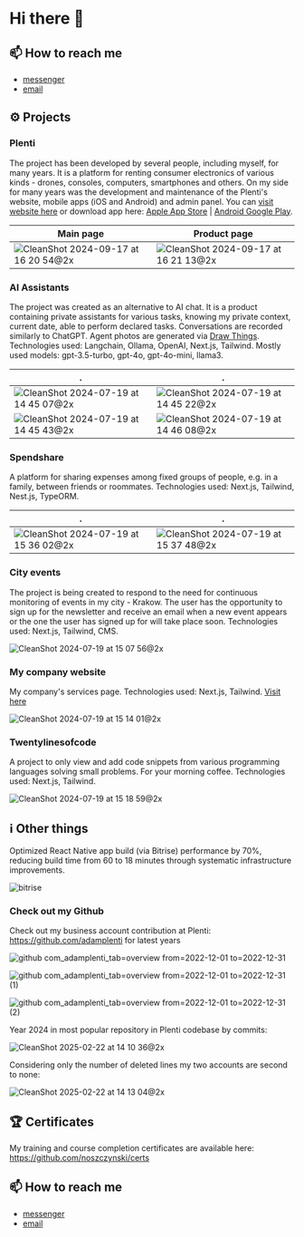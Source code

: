 # Hi there 👋

## 📫 How to reach me

- [messenger](https://www.messenger.com/t/adam.noszczynski)
- [email](mailto:adam.noszczynski@gmail.com)

## ⚙️ Projects

### Plenti

The project has been developed by several people, including myself, for many years. It is a platform for renting consumer electronics of various kinds - drones, consoles, computers, smartphones and others. On my side for many years was the development and maintenance of the Plenti's website, mobile apps (iOS and Android) and admin panel. You can [visit website here](https://plenti.app/pl/discover) or download app here: [Apple App Store](https://apps.apple.com/pl/app/plenti-rent-tech-on-demand/id1432652816?l=pl) | [Android Google Play](https://play.google.com/store/apps/details?id=com.attic.rentalapp&hl=pl).

| Main page | Product page |
|---|---|
| ![CleanShot 2024-09-17 at 16 20 54@2x](https://github.com/user-attachments/assets/c019ec97-c88e-4be2-b11d-9684e349fe68) | ![CleanShot 2024-09-17 at 16 21 13@2x](https://github.com/user-attachments/assets/660ffdf7-cb71-49a4-9828-19aa13d4e8c1) |

### AI Assistants

The project was created as an alternative to AI chat. It is a product containing private assistants for various tasks, knowing my private context, current date, able to perform declared tasks. Conversations are recorded similarly to ChatGPT. Agent photos are generated via [Draw Things](https://drawthings.ai/). Technologies used: Langchain, Ollama, OpenAI, Next.js, Tailwind. Mostly used models: gpt-3.5-turbo, gpt-4o, gpt-4o-mini, llama3.

| . | . |
|---|---|
| ![CleanShot 2024-07-19 at 14 45 07@2x](https://github.com/user-attachments/assets/bd870a42-15a6-493e-90f4-dc11e6aab875) | ![CleanShot 2024-07-19 at 14 45 22@2x](https://github.com/user-attachments/assets/a284fb42-9def-4e8e-b3eb-2bd5ad7ddccf) |
| ![CleanShot 2024-07-19 at 14 45 43@2x](https://github.com/user-attachments/assets/15e4296c-6d8e-4070-935e-67080fd1a8f7) | ![CleanShot 2024-07-19 at 14 46 08@2x](https://github.com/user-attachments/assets/7b3c4d4c-a8ba-4147-a81d-31e680ef2b4d) |

### Spendshare

A platform for sharing expenses among fixed groups of people, e.g. in a family, between friends or roommates. Technologies used: Next.js, Tailwind, Nest.js, TypeORM.

| . | . |
|---|---|
| ![CleanShot 2024-07-19 at 15 36 02@2x](https://github.com/user-attachments/assets/c1d9412a-ab40-4935-9b78-46ecc81c2e1c) | ![CleanShot 2024-07-19 at 15 37 48@2x](https://github.com/user-attachments/assets/2a1d5388-7ec4-460f-be57-cfb1b1c7d199) |

### City events

The project is being created to respond to the need for continuous monitoring of events in my city - Krakow. The user has the opportunity to sign up for the newsletter and receive an email when a new event appears or the one the user has signed up for will take place soon. Technologies used: Next.js, Tailwind, CMS.

![CleanShot 2024-07-19 at 15 07 56@2x](https://github.com/user-attachments/assets/3183fd5e-d922-448b-9bf1-33d73fa6c23f)

### My company website

My company's services page. Technologies used: Next.js, Tailwind. [Visit here](https://dev-innov8.pl/en)

![CleanShot 2024-07-19 at 15 14 01@2x](https://github.com/user-attachments/assets/152d21c8-da02-48eb-82fb-3996c04e4a8e)

### Twentylinesofcode

A project to only view and add code snippets from various programming languages solving small problems. For your morning coffee. Technologies used: Next.js, Tailwind.

![CleanShot 2024-07-19 at 15 18 59@2x](https://github.com/user-attachments/assets/da6c9b45-7a9d-4559-9740-c8206286f4e7)

## ℹ️ Other things

Optimized React Native app build (via Bitrise) performance by 70%, reducing build time from 60 to 18 minutes through systematic infrastructure improvements.

![bitrise](https://github.com/user-attachments/assets/15e6d40b-3c33-4e0e-b014-fbba2233cdec)

### Check out my Github

Check out my business account contribution at Plenti: https://github.com/adamplenti for latest years

![github com_adamplenti_tab=overview from=2022-12-01 to=2022-12-31](https://github.com/user-attachments/assets/694d3216-aa74-4ede-a3aa-ac58506d2a16)

![github com_adamplenti_tab=overview from=2022-12-01 to=2022-12-31 (1)](https://github.com/user-attachments/assets/eeb9da23-cfa8-4a4f-b490-587d7b757358)

![github com_adamplenti_tab=overview from=2022-12-01 to=2022-12-31 (2)](https://github.com/user-attachments/assets/b8bc8b28-bbc6-4ec6-a40c-8d166eb92e67)

Year 2024 in most popular repository in Plenti codebase by commits:

![CleanShot 2025-02-22 at 14 10 36@2x](https://github.com/user-attachments/assets/1ffd8473-3570-448c-bdd3-117451057477)

Considering only the number of deleted lines my two accounts are second to none:

![CleanShot 2025-02-22 at 14 13 04@2x](https://github.com/user-attachments/assets/b234b4ae-6e87-4018-8002-18f613dfc323)


## 🏆 Certificates

My training and course completion certificates are available here: https://github.com/noszczynski/certs

## 📫 How to reach me

- [messenger](https://www.messenger.com/t/adam.noszczynski)
- [email](mailto:adam.noszczynski@gmail.com)
